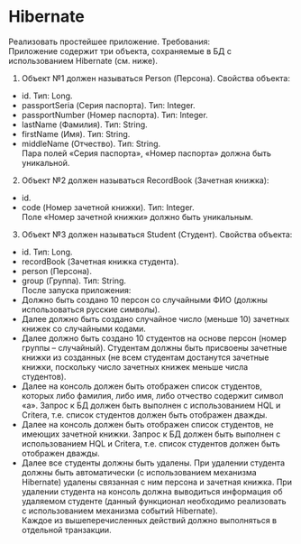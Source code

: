 # Hibernate
Реализовать простейшее приложение. Требования:  
Приложение содержит три объекта, сохраняемые в БД с использованием Hibernate (см. ниже).  
1. Объект №1 должен называться Person (Персона). Свойства объекта:  
- id. Тип: Long.  
- passportSeria (Серия паспорта). Тип: Integer. 
- passportNumber (Номер паспорта). Тип: Integer. 
- lastName (Фамилия). Тип: String. 
- firstName (Имя). Тип: String. 
- middleName (Отчество). Тип: String.    
Пара полей «Серия паспорта», «Номер паспорта» должна быть уникальной.  
2. Объект №2 должен называться RecordBook (Зачетная книжка):  
- id. 
- code (Номер зачетной книжки). Тип: Integer.    
Поле «Номер зачетной книжки» должно быть уникальным.  
3. Объект №3 должен называться Student (Студент). Свойства объекта:  
- id. Тип: Long.  
- recordBook (Зачетная книжка студента). 
- person (Персона). 
- group (Группа). Тип: String.    
После запуска приложения:  
- Должно быть создано 10 персон со случайными ФИО (должны использоваться русские символы). 
- Далее должно быть создано случайное число (меньше 10) зачетных книжек со случайными кодами.  
- Далее должно быть создано 10 студентов на основе персон (номер группы – случайный). Студентам должны быть присвоены зачетные книжки из созданных (не всем студентам достанутся зачетные книжки, поскольку число зачетных книжек меньше числа студентов).  
- Далее на консоль должен быть отображен список студентов, которых либо фамилия, либо имя, либо отчество содержит символ «а». Запрос к БД должен быть выполнен с использованием HQL и Critera, т.е. список студентов должен быть отображен дважды.  
- Далее на консоль должен быть отображен список студентов, не имеющих зачетной книжки. Запрос к БД должен быть выполнен с использованием HQL и Critera, т.е. список студентов должен быть отображен дважды.  
- Далее все студенты должны быть удалены. При удалении студента должны быть автоматически (с использованием механизма Hibernate) удалены связанная с ним персона и зачетная книжка. При удалении студента на консоль должна выводиться информация об удаляемом студенте (данный функционал необходимо реализовать с использованием механизма событий Hibernate).  
Каждое из вышеперечисленных действий должно выполняться в отдельной транзакции.  
